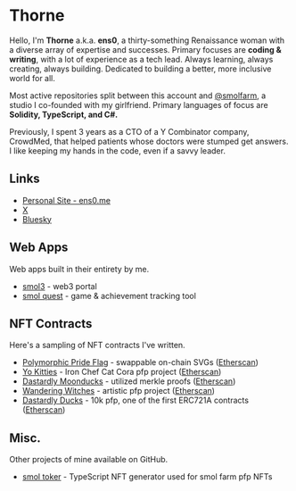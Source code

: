 # Thorne

Hello, I'm **Thorne** a.k.a. **ens0**, a thirty-something Renaissance woman with a diverse array of expertise and successes. Primary focuses are **coding & writing**, with a lot of experience as a tech lead. Always learning, always creating, always building. Dedicated to building a better, more inclusive world for all.

Most active repositories split between this account and [@smolfarm](https://github.com/smolfarm), a studio I co-founded with my girlfriend. Primary languages of focus are **Solidity, TypeScript, and C#.**

Previously, I spent 3 years as a CTO of a Y Combinator company, CrowdMed, that helped patients whose doctors were stumped get answers. I like keeping my hands in the code, even if a savvy leader.

## Links

* [Personal Site - ens0.me](https://ens0.me)
* [X](https://x.com/existentialenso)
* [Bluesky](https://bsky.app/profile/ens0.me)

## Web Apps

Web apps built in their entirety by me.

* [smol3](https://smol3.com) - web3 portal
* [smol quest](https://smol.quest) - game & achievement tracking tool

## NFT Contracts

Here's a sampling of NFT contracts I've written.

* [Polymorphic Pride Flag](https://github.com/existentialenso/polymorphic-pride-contract) - swappable on-chain SVGs ([Etherscan](https://etherscan.io/address/0xa27b99e4df10bf3a9f28bcf9c83301a66035bc06))
* [Yo Kitties](https://github.com/smolfarm/yo-kitties-contract) - Iron Chef Cat Cora pfp project ([Etherscan](https://etherscan.io/address/0xC303Ff7a410fB8cD27c203753088009630e2DDd4))
* [Dastardly Moonducks](https://github.com/smolfarm/moonducks-contract) - utilized merkle proofs ([Etherscan](https://etherscan.io/address/0x8cfc5be7d45ee598e3ec20f7a9ef03f1e2886582#code))
* [Wandering Witches](https://github.com/smolfarm/witch-contract) - artistic pfp project ([Etherscan](https://etherscan.io/address/0x6d2bbdb4aa635370ef95025e26b764f3666c3566))
* [Dastardly Ducks](https://github.com/ExistentialEnso/dasduk-contract) - 10k pfp, one of the first ERC721A contracts ([Etherscan](https://etherscan.io/address/0x5472896e283ebcb13924c659c9db594aa9dc05a4#code))

## Misc.

Other projects of mine available on GitHub.

* [smol toker](https://github.com/smolfarm/smol-toker) - TypeScript NFT generator used for smol farm pfp NFTs
